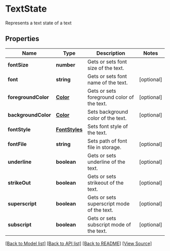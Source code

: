 ﻿# TextState
Represents a text state of a text

## Properties
Name | Type | Description | Notes
------------ | ------------- | ------------- | -------------
**fontSize** | **number** | Gets or sets font size of the text. | 
**font** | **string** | Gets or sets font name of the text. | [optional]
**foregroundColor** | [**Color**](Color.md) | Gets or sets foreground color of the text. | [optional]
**backgroundColor** | [**Color**](Color.md) | Sets background color of the text. | [optional]
**fontStyle** | [**FontStyles**](FontStyles.md) | Sets font style of the text. | 
**fontFile** | **string** | Sets path of font file in storage. | [optional]
**underline** | **boolean** | Gets or sets underline of the text. | [optional]
**strikeOut** | **boolean** | Gets or sets strikeout of the text. | [optional]
**superscript** | **boolean** | Gets or sets superscript mode of the text. | [optional]
**subscript** | **boolean** | Gets or sets subscript mode of the text. | [optional]

[[Back to Model list]](../README.md#documentation-for-models) [[Back to API list]](../README.md#documentation-for-api-endpoints) [[Back to README]](../README.md) [[View Source]](../src/models/textState.ts)

